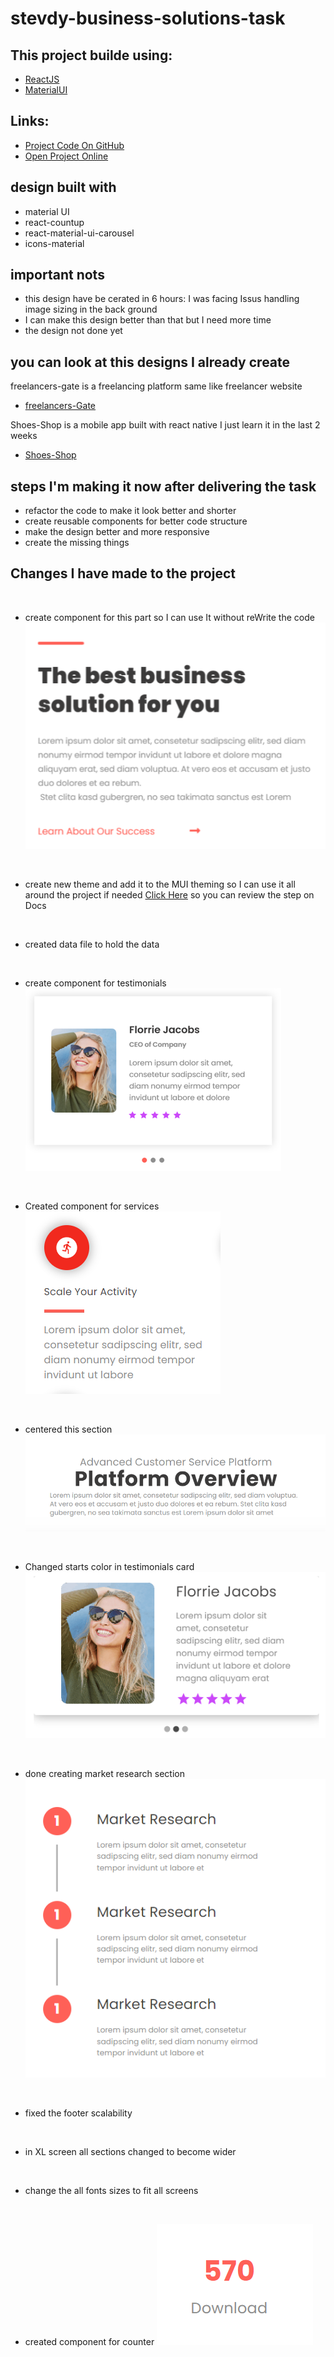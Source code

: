 # stevdy-business-solutions-task

## This project builde using:
 - [ReactJS](https://reactjs.org/)
 - [MaterialUI](https://mui.com/material-ui/getting-started/installation/)


## Links:
 - [Project Code On GitHub](https://github.com/mahmoud-sayed/stevdy-business-solutions-task)
 - [Open Project Online](https://mahmoud-sayed.github.io/stevdy-business-solutions-task)


## design built with
 - material UI
 - react-countup
 - react-material-ui-carousel
 - icons-material

## important nots
 - this design have be cerated in 6 hours: I was facing Issus handling image sizing in the back ground
 - I can make this design better than that but I need more time
 - the design not done yet

## you can look at this designs I already create 

freelancers-gate is a freelancing platform same like freelancer website
 - [freelancers-Gate](https://github.com/mahmoud-sayed/freelancers-gate)

Shoes-Shop is a mobile app built with react native I just learn it in the last 2 weeks
 - [Shoes-Shop](https://github.com/mahmoud-sayed/Shoes-Shop)


## steps I'm making it now after delivering the task
 - refactor the code to make it look better and shorter 
 - create reusable components for better code structure
 - make the design better and more responsive
 - create the missing things


## Changes I have made to the project

&nbsp;

  -  create component for this part so I can use It without reWrite the code
  ![BusinessHintSection](./ReadMEImages/BusinessHintSection.png)

&nbsp;

  - create new theme and add it to the MUI theming so I can use it all around the project if needed [Click Here](https://mui.com/material-ui/customization/theming/) so you can review the step on Docs

&nbsp;

 - created data file to hold the data

 &nbsp;

 - create component for testimonials
  ![testimonials](./ReadMEImages/testmoinals.png)

 &nbsp;

 - Created component for services
 ![service section](./ReadMEImages/service.png)

 &nbsp;

 - centered this section 
  ![Platform overview](./ReadMEImages/Platform.png)

 &nbsp;

 - Changed starts color in testimonials card
  ![Platform overview](./ReadMEImages/starColor.png)

&nbsp;

 - done creating market research section
  ![Platform overview](./ReadMEImages/marketResearch.png)

&nbsp;

 - fixed the footer scalability

&nbsp;

 - in XL screen all sections changed to become wider

&nbsp;

 - change the all fonts sizes to fit all screens

&nbsp;

- created component for counter 
 ![counter component](./ReadMEImages/counter.png)